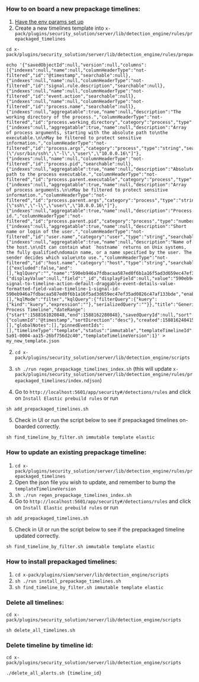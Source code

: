 
### How to on board a new prepackage timelines:

1. [Have the env params set up](https://github.com/elastic/kibana/blob/master/x-pack/plugins/siem/server/lib/detection_engine/README.md)
2. Create a new timelines template into `x-pack/plugins/security_solution/server/lib/detection_engine/rules/prepackaged_timelines`
```
cd x-pack/plugins/security_solution/server/lib/detection_engine/rules/prepackaged_timelines

echo '{"savedObjectId":null,"version":null,"columns":[{"indexes":null,"name":null,"columnHeaderType":"not-filtered","id":"@timestamp","searchable":null},{"indexes":null,"name":null,"columnHeaderType":"not-filtered","id":"signal.rule.description","searchable":null},{"indexes":null,"name":null,"columnHeaderType":"not-filtered","id":"event.action","searchable":null},{"indexes":null,"name":null,"columnHeaderType":"not-filtered","id":"process.name","searchable":null},{"indexes":null,"aggregatable":true,"name":null,"description":"The working directory of the process.","columnHeaderType":"not-filtered","id":"process.working_directory","category":"process","type":"string","searchable":null,"example":"/home/alice"},{"indexes":null,"aggregatable":true,"name":null,"description":"Array of process arguments, starting with the absolute path to\nthe executable.\n\nMay be filtered to protect sensitive information.","columnHeaderType":"not-filtered","id":"process.args","category":"process","type":"string","searchable":null,"example":"[\"/usr/bin/ssh\",\"-l\",\"user\",\"10.0.0.16\"]"},{"indexes":null,"name":null,"columnHeaderType":"not-filtered","id":"process.pid","searchable":null},{"indexes":null,"aggregatable":true,"name":null,"description":"Absolute path to the process executable.","columnHeaderType":"not-filtered","id":"process.parent.executable","category":"process","type":"string","searchable":null,"example":"/usr/bin/ssh"},{"indexes":null,"aggregatable":true,"name":null,"description":"Array of process arguments.\n\nMay be filtered to protect sensitive information.","columnHeaderType":"not-filtered","id":"process.parent.args","category":"process","type":"string","searchable":null,"example":"[\"ssh\",\"-l\",\"user\",\"10.0.0.16\"]"},{"indexes":null,"aggregatable":true,"name":null,"description":"Process id.","columnHeaderType":"not-filtered","id":"process.parent.pid","category":"process","type":"number","searchable":null,"example":"4242"},{"indexes":null,"aggregatable":true,"name":null,"description":"Short name or login of the user.","columnHeaderType":"not-filtered","id":"user.name","category":"user","type":"string","searchable":null,"example":"albert"},{"indexes":null,"aggregatable":true,"name":null,"description":"Name of the host.\n\nIt can contain what `hostname` returns on Unix systems, the fully qualified\ndomain name, or a name specified by the user. The sender decides which value\nto use.","columnHeaderType":"not-filtered","id":"host.name","category":"host","type":"string","searchable":null}],"dataProviders":[{"excluded":false,"and":[],"kqlQuery":"","name":"590eb946a7fdbacaa587ed0f6b1a16f5ad3d659ec47ef35ad0826c47af133bde","queryMatch":{"displayValue":null,"field":"_id","displayField":null,"value":"590eb946a7fdbacaa587ed0f6b1a16f5ad3d659ec47ef35ad0826c47af133bde","operator":":"},"id":"send-signal-to-timeline-action-default-draggable-event-details-value-formatted-field-value-timeline-1-signal-id-590eb946a7fdbacaa587ed0f6b1a16f5ad3d659ec47ef35ad0826c47af133bde","enabled":true}],"description":"","eventType":"all","filters":[],"kqlMode":"filter","kqlQuery":{"filterQuery":{"kuery":{"kind":"kuery","expression":""},"serializedQuery":""}},"title":"Generic Process Timeline","dateRange":{"start":1588161020848,"end":1588162280848},"savedQueryId":null,"sort":{"columnId":"@timestamp","sortDirection":"desc"},"created":1588162404153,"createdBy":"Elastic","updated":1588604767818,"updatedBy":"Elastic","eventNotes":[],"globalNotes":[],"pinnedEventIds":[],"timelineType":"template","status":"immutable","templateTimelineId":"2c7e0663-5a91-0004-aa15-26bf756d2c40","templateTimelineVersion":1}' > my_new_template.json

```
2. ```cd x-pack/plugins/security_solution/server/lib/detection_engine/scripts```
3. ```sh ./run regen_prepackage_timelines_index.sh```
(this will update `x-pack/plugins/security_solution/server/lib/detection_engine/rules/prepackaged_timelines/index.ndjson`)

4. Go to `http://localhost:5601/app/security#/detections/rules` and click on `Install Elastic prebuild rules`
or run
```
sh add_prepackaged_timelines.sh
```

5.  Check in UI or run the script below to see if prepackaged timelines on-boarded correctly.
```
sh find_timeline_by_filter.sh immutable template elastic
```

### How to update an existing prepackage timeline:
1. ```cd x-pack/plugins/security_solution/server/lib/detection_engine/rules/prepackaged_timelines```
2. Open the json file you wish to update, and remember to bump the `templateTimelineVersion`
3. ```sh ./run regen_prepackage_timelines_index.sh```
4. Go to `http://localhost:5601/app/security#/detections/rules` and click on `Install Elastic prebuild rules`
or run
```
sh add_prepackaged_timelines.sh
```

5.  Check in UI or run the script below to see if the prepackaged timeline updated correctly.
```
sh find_timeline_by_filter.sh immutable template elastic
```


### How to install prepackaged timelines:
1.  ```cd x-pack/plugins/siem/server/lib/detection_engine/scripts```
2. ```sh ./run install_prepackage_timelines.sh```
3. ```sh find_timeline_by_filter.sh immutable template elastic```

### Delete all timelines:
```
cd x-pack/plugins/security_solution/server/lib/detection_engine/scripts

sh delete_all_timelines.sh
```

### Delete timeline by timeline id:
```
cd x-pack/plugins/security_solution/server/lib/detection_engine/scripts

./delete_all_alerts.sh {timeline_id}

```